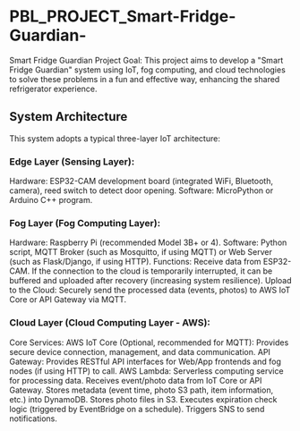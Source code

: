 # PBL_PROJECT_Smart-Fridge-Guardian-
Smart Fridge Guardian 
Project Goal: This project aims to develop a "Smart Fridge Guardian" system using IoT, fog computing, and cloud technologies to solve these problems in a fun and effective way, enhancing the shared refrigerator experience. 
## System Architecture
This system adopts a typical three-layer IoT architecture: 
### Edge Layer (Sensing Layer): 
Hardware: ESP32-CAM development board (integrated WiFi, Bluetooth, camera), reed switch to detect door opening. 
Software: MicroPython or Arduino C++ program. 
### Fog Layer (Fog Computing Layer): 
Hardware: Raspberry Pi (recommended Model 3B+ or 4). 
Software: Python script, MQTT Broker (such as Mosquitto, if using MQTT) or Web Server (such as Flask/Django, if using HTTP). 
Functions: 
Receive data from ESP32-CAM. If the connection to the cloud is temporarily interrupted, it can be buffered and uploaded after recovery (increasing system resilience). 
Upload to the Cloud: Securely send the processed data (events, photos) to AWS IoT Core or API Gateway via MQTT. 
### Cloud Layer (Cloud Computing Layer - AWS): 
Core Services: 
AWS IoT Core (Optional, recommended for MQTT): Provides secure device connection, management, and data communication. 
API Gateway: Provides RESTful API interfaces for Web/App frontends and fog nodes (if using HTTP) to call. 
AWS Lambda: Serverless computing service for processing data. 
Receives event/photo data from IoT Core or API Gateway. 
Stores metadata (event time, photo S3 path, item information, etc.) into DynamoDB. 
Stores photo files in S3. 
Executes expiration check logic (triggered by EventBridge on a schedule). 
Triggers SNS to send notifications.  
